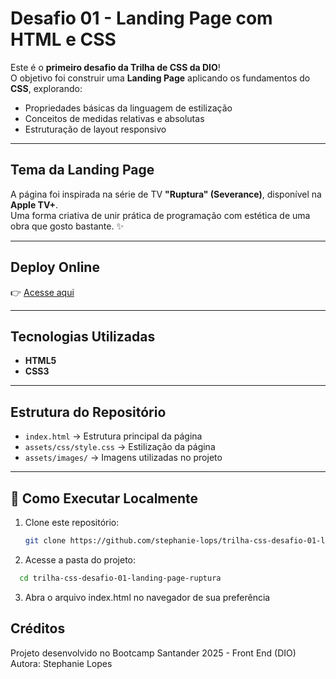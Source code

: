 # Desafio 01 - Landing Page com HTML e CSS

Este é o **primeiro desafio da Trilha de CSS da DIO**!  
O objetivo foi construir uma **Landing Page** aplicando os fundamentos do **CSS**, explorando:

- Propriedades básicas da linguagem de estilização  
- Conceitos de medidas relativas e absolutas  
- Estruturação de layout responsivo  

---

## Tema da Landing Page
A página foi inspirada na série de TV **"Ruptura" (Severance)**, disponível na **Apple TV+**.  
Uma forma criativa de unir prática de programação com estética de uma obra que gosto bastante. ✨

---

## Deploy Online
👉 [Acesse aqui](https://trilha-css-desafio-01-landing-page-ruptura.vercel.app/)

---

## Tecnologias Utilizadas
- **HTML5**  
- **CSS3**  

---

## Estrutura do Repositório
- `index.html` → Estrutura principal da página  
- `assets/css/style.css` → Estilização da página  
- `assets/images/` → Imagens utilizadas no projeto  

---

## 🔧 Como Executar Localmente
1. Clone este repositório:
   ```bash
   git clone https://github.com/stephanie-lops/trilha-css-desafio-01-landing-page-ruptura.git

2. Acesse a pasta do projeto:
```bash
  cd trilha-css-desafio-01-landing-page-ruptura
```

3. Abra o arquivo index.html no navegador de sua preferência

## Créditos

Projeto desenvolvido no Bootcamp Santander 2025 - Front End (DIO)
Autora: Stephanie Lopes
